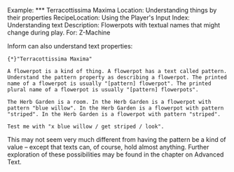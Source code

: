 Example: *** Terracottissima Maxima
Location: Understanding things by their properties
RecipeLocation: Using the Player's Input
Index: Understanding text
Description: Flowerpots with textual names that might change during play.
For: Z-Machine

  
Inform can also understand text properties:

  

``` inform7
{*}"Terracottissima Maxima"

A flowerpot is a kind of thing. A flowerpot has a text called pattern. Understand the pattern property as describing a flowerpot. The printed name of a flowerpot is usually "[pattern] flowerpot". The printed plural name of a flowerpot is usually "[pattern] flowerpots".

The Herb Garden is a room. In the Herb Garden is a flowerpot with pattern "blue willow". In the Herb Garden is a flowerpot with pattern "striped". In the Herb Garden is a flowerpot with pattern "striped".

Test me with "x blue willow / get striped / look".
```

  
This may not seem very much different from having the pattern be a kind of value – except that texts can, of course, hold almost anything. Further exploration of these possibilities may be found in the chapter on Advanced Text.

